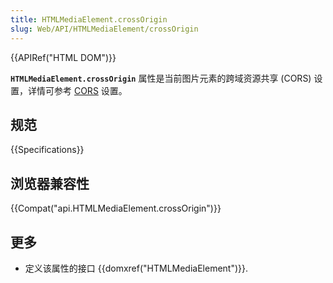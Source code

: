 ```yaml
---
title: HTMLMediaElement.crossOrigin
slug: Web/API/HTMLMediaElement/crossOrigin
---
```


{{APIRef("HTML DOM")}}

**`HTMLMediaElement.crossOrigin`** 属性是当前图片元素的跨域资源共享 (CORS) 设置，详情可参考 [CORS](/zh-CN/docs/HTML/CORS_settings_attributes) 设置。

## 规范

{{Specifications}}

## 浏览器兼容性

{{Compat("api.HTMLMediaElement.crossOrigin")}}

## 更多

- 定义该属性的接口 {{domxref("HTMLMediaElement")}}.
